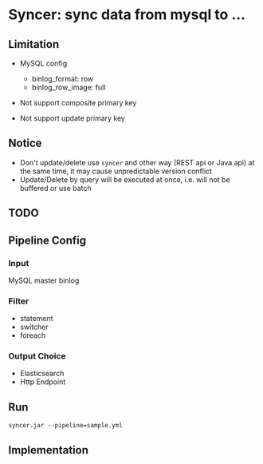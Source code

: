 # Syncer: sync data from mysql to ...

## Limitation

- MySQL config
  - binlog_format: row
  - binlog_row_image: full

- Not support composite primary key
- Not support update primary key

## Notice

- Don't update/delete use `syncer` and other way (REST api or Java api) at the same time, it may cause unpredictable version conflict
- Update/Delete by query will be executed at once, i.e. will not be buffered or use batch
  

## TODO

## Pipeline Config

### Input
MySQL master binlog
### Filter

- statement
- switcher
- foreach

### Output Choice

 - Elasticsearch
 - Http Endpoint
 
## Run
```
syncer.jar --pipeline=sample.yml
```

## Implementation


